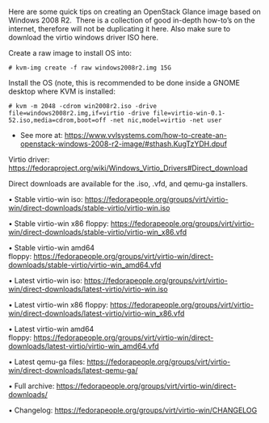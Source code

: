 Here are some quick tips on creating an OpenStack Glance image based on Windows 2008 R2.  There is a collection of good in-depth how-to’s on the internet, therefore will not be duplicating it here. Also make sure to download the virtio windows driver ISO here.

Create a raw image to install OS into:

    # kvm-img create -f raw windows2008r2.img 15G
    
Install the OS (note, this is recommended to be done inside a GNOME desktop where KVM is installed:

    # kvm -m 2048 -cdrom win2008r2.iso -drive file=windows2008r2.img,if=virtio -drive file=virtio-win-0.1-52.iso,media=cdrom,boot=off -net nic,model=virtio -net user

- See more at: https://www.vvlsystems.com/how-to-create-an-openstack-windows-2008-r2-image/#sthash.KugTzYDH.dpuf

Virtio driver:
    https://fedoraproject.org/wiki/Windows_Virtio_Drivers#Direct_download

Direct downloads are available for the .iso, .vfd, and qemu-ga installers.

• Stable virtio-win iso: https://fedorapeople.org/groups/virt/virtio-win/direct-downloads/stable-virtio/virtio-win.iso

• Stable virtio-win x86 floppy: https://fedorapeople.org/groups/virt/virtio-win/direct-downloads/stable-virtio/virtio-win_x86.vfd
    
• Stable virtio-win amd64 floppy: https://fedorapeople.org/groups/virt/virtio-win/direct-downloads/stable-virtio/virtio-win_amd64.vfd
    
• Latest virtio-win iso: https://fedorapeople.org/groups/virt/virtio-win/direct-downloads/latest-virtio/virtio-win.iso
    
• Latest virtio-win x86 floppy: https://fedorapeople.org/groups/virt/virtio-win/direct-downloads/latest-virtio/virtio-win_x86.vfd
    
• Latest virtio-win amd64 floppy: https://fedorapeople.org/groups/virt/virtio-win/direct-downloads/latest-virtio/virtio-win_amd64.vfd
    
• Latest qemu-ga files: https://fedorapeople.org/groups/virt/virtio-win/direct-downloads/latest-qemu-ga/
    
• Full archive: https://fedorapeople.org/groups/virt/virtio-win/direct-downloads/
    
• Changelog: https://fedorapeople.org/groups/virt/virtio-win/CHANGELOG
